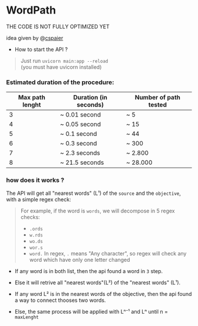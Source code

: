 # WordPath
THE CODE IS NOT FULLY OPTIMIZED YET


idea given by @[cspaier](https://github.com/cspaier)


* How to start the API ?
> Just run `uvicorn main:app --reload` </br>
> (you must have uvicorn installed)


### Estimated duration of the procedure:
|Max path lenght|Duration (in seconds)| Number of path tested|
|--|--|--| 
|3|~ 0.01 second| ~ 5
|4|~ 0.05 second|~ 15
|5|~ 0.1 second|~ 44
|6|~ 0.3 second|~ 300
|7| ~ 2.3 seconds|~ 2.800
|8| ~ 21.5 seconds|~ 28.000

### how does it works ?
The API will get all "nearest words" (L¹) of the `source` and the `objective`, with a simple regex check:
> For example, if the word is `words`, we will decompose in 5 regex checks:
> * `.ords`
> * `w.rds`
> * `wo.ds`
> * `wor.s`
> * `word.`
> In regex, `.` means "Any character", so regex will check any word which have only one letter changed

- If any word is in both list, then the api found a word in `3` step.

- Else it will retrive all "nearest words"(L²) of the "nearest words" (L¹).


- If any word L² is in the nearest words of the objective, then the api found a way to connect thooses two words.

- Else, the same process will be applied with Lⁿ⁻¹ and Lⁿ until n = `maxLenght`
